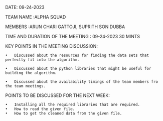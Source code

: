DATE: 09-24-2023

TEAM NAME :ALPHA SQUAD 

MEMBERS :ARUN CHARI GATTOJI, SUPRITH SON DUBBA

TIME AND DURATION OF THE MEETING : 09-24-2023 30 MINTS

KEY POINTS IN THE MEETING DISCUSSION:

	•	Discussed about the resources for finding the data sets that perfectly fit into the algorithm. 

	•	Discussed about the python libraries that might be useful for building the algorithm.

	•	Discussed about the availability timings of the team members fro the team meetings. 

POINTS TO BE DISCUSSED FOR THE NEXT WEEK: 

	•	Installing all the required libraries that are required.
	•	How to read the given file.
	•	How to get the cleaned data from the given file.